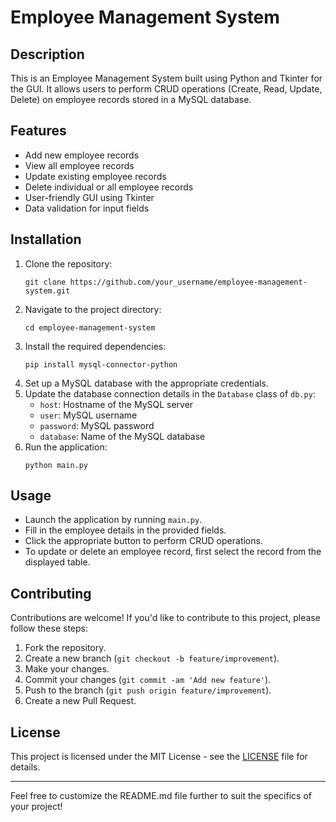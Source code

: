 # Employee Management System

## Description
This is an Employee Management System built using Python and Tkinter for the GUI. It allows users to perform CRUD operations (Create, Read, Update, Delete) on employee records stored in a MySQL database.

## Features
- Add new employee records
- View all employee records
- Update existing employee records
- Delete individual or all employee records
- User-friendly GUI using Tkinter
- Data validation for input fields

## Installation
1. Clone the repository:
   ```
   git clone https://github.com/your_username/employee-management-system.git
   ```
2. Navigate to the project directory:
   ```
   cd employee-management-system
   ```
3. Install the required dependencies:
   ```
   pip install mysql-connector-python
   ```
4. Set up a MySQL database with the appropriate credentials.
5. Update the database connection details in the `Database` class of `db.py`:
   - `host`: Hostname of the MySQL server
   - `user`: MySQL username
   - `password`: MySQL password
   - `database`: Name of the MySQL database
6. Run the application:
   ```
   python main.py
   ```

## Usage
- Launch the application by running `main.py`.
- Fill in the employee details in the provided fields.
- Click the appropriate button to perform CRUD operations.
- To update or delete an employee record, first select the record from the displayed table.

## Contributing
Contributions are welcome! If you'd like to contribute to this project, please follow these steps:
1. Fork the repository.
2. Create a new branch (`git checkout -b feature/improvement`).
3. Make your changes.
4. Commit your changes (`git commit -am 'Add new feature'`).
5. Push to the branch (`git push origin feature/improvement`).
6. Create a new Pull Request.

## License
This project is licensed under the MIT License - see the [LICENSE](LICENSE) file for details.

---

Feel free to customize the README.md file further to suit the specifics of your project!